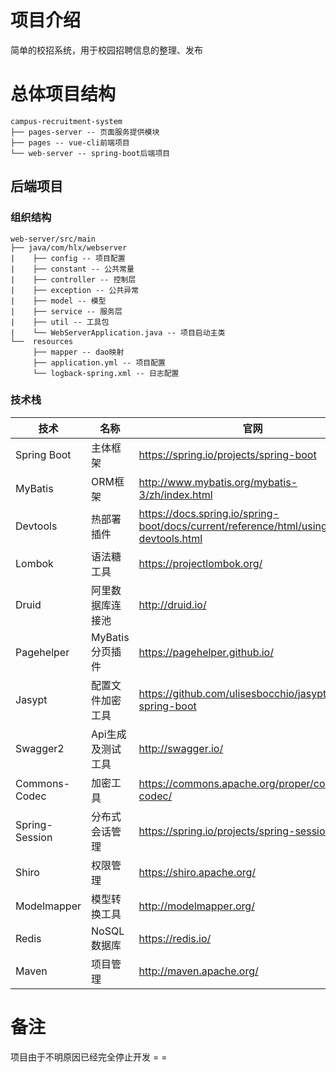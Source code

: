 # 项目介绍

简单的校招系统，用于校园招聘信息的整理、发布

# 总体项目结构

```
campus-recruitment-system
├── pages-server -- 页面服务提供模块
├── pages -- vue-cli前端项目
└── web-server -- spring-boot后端项目
``` 

## 后端项目

### 组织结构

```
web-server/src/main
├── java/com/hlx/webserver
|    ├── config -- 项目配置
|    ├── constant -- 公共常量
|    ├── controller -- 控制层
|    ├── exception -- 公共异常
|    ├── model -- 模型
|    ├── service -- 服务层
|    ├── util -- 工具包
|    └── WebServerApplication.java -- 项目启动主类
└──  resources
     ├── mapper -- dao映射
     ├── application.yml -- 项目配置
     └── logback-spring.xml -- 日志配置
```

### 技术栈
技术 | 名称 |官网
---|---|---
Spring Boot | 主体框架 | https://spring.io/projects/spring-boot
MyBatis | ORM框架 | http://www.mybatis.org/mybatis-3/zh/index.html
Devtools | 热部署插件 | https://docs.spring.io/spring-boot/docs/current/reference/html/using-boot-devtools.html
Lombok | 语法糖工具 | https://projectlombok.org/
Druid | 阿里数据库连接池 | http://druid.io/
Pagehelper | MyBatis分页插件 | https://pagehelper.github.io/
Jasypt | 配置文件加密工具 | https://github.com/ulisesbocchio/jasypt-spring-boot
Swagger2 | Api生成及测试工具 | http://swagger.io/
Commons-Codec | 加密工具 | https://commons.apache.org/proper/commons-codec/
Spring-Session | 分布式会话管理 | https://spring.io/projects/spring-session
Shiro | 权限管理 | https://shiro.apache.org/
Modelmapper | 模型转换工具 | http://modelmapper.org/
Redis | NoSQL数据库 | https://redis.io/
Maven | 项目管理 | http://maven.apache.org/

# 备注

项目由于不明原因已经完全停止开发 = =
